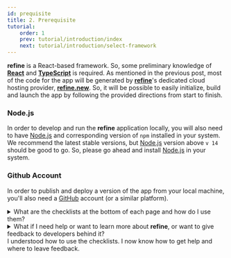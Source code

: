 ```yaml
---
id: prequisite
title: 2. Prerequisite
tutorial:
    order: 1
    prev: tutorial/introduction/index
    next: tutorial/introduction/select-framework
---
```


**refine** is a React-based framework. So, some preliminary knowledge of [**React**]() and [**TypeScript**]() is required. As mentioned in the previous post, most of the code for the app will be generated by [**refine**]()'s dedicated cloud hosting provider, [**refine.new**](). So, it will be possible to easily initialize, build and launch the app by following the provided directions from start to finish.


### Node.js

In order to develop and run the **refine** application locally, you will also need to have [Node.js]() and corresponding version of `npm` installed in your system. We recommend the latest stable versions, but [Node.js]() version above `v 14` should be good to go. So, please go ahead and install [Node.js]() in your system.

### Github Account
In order to publish and deploy a version of the app from your local machine, you'll also need a [GitHub](https://github.com/) account (or a similar platform).

<details>
<summary>What are the checklists at the bottom of each page and how do I use them?</summary>

A clickable task checklist is waiting for you at the end of each page to measure your understanding of the content. Check these items off to see your progress in the Tutorial Tracker.

(This data is only saved to your browser’s local storage, and is not available elsewhere. No data is sent to, nor stored by **refine**.)

</details>

<details>
<summary>What if I need help or want to learn more about <strong>refine</strong>, or want to give feedback to developers behind it?</summary>

-   [Join the Discord Community](https://discord.gg/refine) – it is the easiest way to get help, all questions are usually answered in about 30 minutes.
-   [GitHub Discussions](https://github.com/refinedev/refine/discussions) – ask anything about the project or give feedback, we'd love to hear your thoughts!

</details>

<!-- <details>
<summary>What is the mini-quiz at the bottom of each page?</summary>

The mini-quiz at the bottom of each page is a quick way to test your understanding of the content. It is not required to complete the tutorial, but it is recommended to take it to make sure you understand the content.

</details> -->

<Checklist>

<ChecklistItem id="prequisite-looks-great">
I understood how to use the checklists.
</ChecklistItem>
<ChecklistItem id="prequisite-looks-great-2">
I now know how to get help and where to leave feedback.
</ChecklistItem>

</Checklist>
